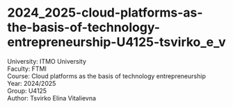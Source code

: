 # 2024_2025-cloud-platforms-as-the-basis-of-technology-entrepreneurship-U4125-tsvirko_e_v
University: ITMO University   
Faculty: FTMI   
Course: Cloud platforms as the basis of technology entrepreneurship   
Year: 2024/2025   
Group: U4125   
Author: Tsvirko Elina Vitalievna   
